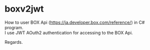 # boxv2jwt
How to user BOX Api (https://ja.developer.box.com/reference/) in C# program.  
I use JWT AOuth2 authentication for accessing to the BOX Api.

Regards.
